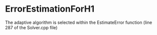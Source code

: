 # ErrorEstimationForH1
The adaptive algorithm is selected within the EstimateError function (line 287 of the Solver.cpp file)
